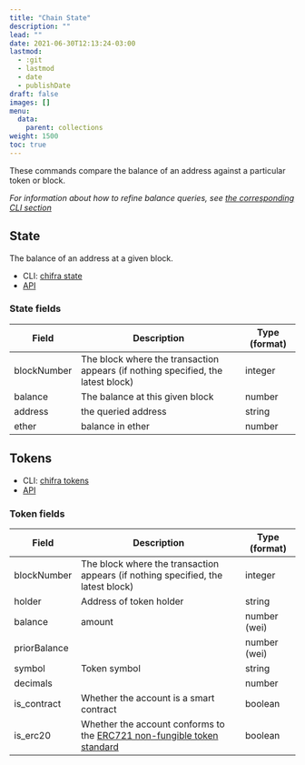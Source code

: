 ```yaml
---
title: "Chain State"
description: ""
lead: ""
date: 2021-06-30T12:13:24-03:00
lastmod:
  - :git
  - lastmod
  - date
  - publishDate
draft: false
images: []
menu: 
  data:
    parent: collections
weight: 1500
toc: true
---
```


These commands compare the balance of an address against a particular token or block.

_For information about how to refine balance queries, see
[the corresponding CLI section](/docs/chifra/chainstate/)_

## State

The balance of an address at a given block.

* CLI: [chifra state](/docs/chifra/chainstate/#chifra-state)
* [API](/api#operation/chainstate-state)

### State fields

| Field       | Description                                                                      | Type (format) |
| ----------- | -------------------------------------------------------------------------------- | ------------- |
| blockNumber | The block where the transaction appears (if nothing specified, the latest block) | integer       |
| balance     | The balance at this given block                                                  | number        |
| address     | the queried address                                                              | string        |
| ether       | balance in ether                                                                 | number        |

## Tokens

* CLI: [chifra tokens](/docs/chifra/chainstate/#chifra-tokens)
* [API](/api#operation/chainstate-tokens)

### Token fields

| Field        | Description                                                                                                                                 | Type (format) |
| ------------ | ------------------------------------------------------------------------------------------------------------------------------------------- | ------------- |
| blockNumber  | The block where the transaction appears (if nothing specified, the latest block)                                                            | integer       |
| holder       | Address of token holder                                                                                                                     | string        |
| balance      | amount                                                                                                                                      | number (wei)  |
| priorBalance |                                                                                                                                             | number (wei)  |
| symbol       | Token symbol                                                                                                                                | string        |
| decimals     |                                                                                                                                             | number        |
| is_contract  | Whether the account is a smart contract                                                                                                     | boolean       |
| is_erc20     | Whether the account conforms to the [ERC721 non-fungible token standard](https://ethereum.org/en/developers/docs/standards/tokens/erc-721/) | boolean       |


